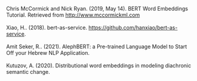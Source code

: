Chris McCormick and Nick Ryan. (2019, May 14). BERT Word Embeddings Tutorial. Retrieved from http://www.mccormickml.com
<br><br>
Xiao, H.. (2018). bert-as-service. https://github.com/hanxiao/bert-as-service. 
<br><br>
Amit Seker, R.. (2021). AlephBERT: a Pre-trained Language Model to Start Off your Hebrew NLP Application. 
<br><br>
Kutuzov, A. (2020). Distributional word embeddings in modeling diachronic semantic change.
